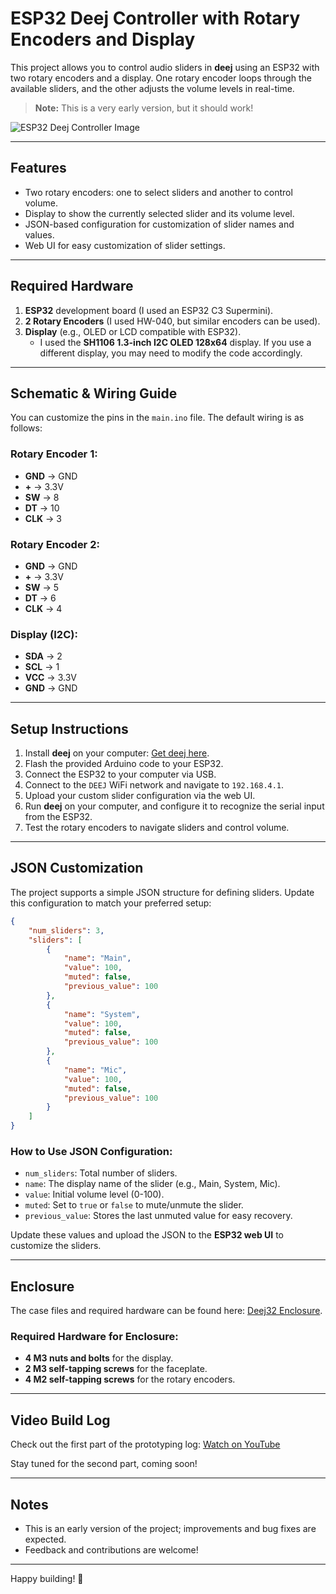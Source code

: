 # ESP32 Deej Controller with Rotary Encoders and Display

This project allows you to control audio sliders in **deej** using an ESP32 with two rotary encoders and a display. One rotary encoder loops through the available sliders, and the other adjusts the volume levels in real-time.

> **Note:** This is a very early version, but it should work!

![ESP32 Deej Controller Image](https://github.com/user-attachments/assets/56917704-07d3-4f35-8b90-339ccc2c80d7)

---

## Features
- Two rotary encoders: one to select sliders and another to control volume.
- Display to show the currently selected slider and its volume level.
- JSON-based configuration for customization of slider names and values.
- Web UI for easy customization of slider settings.

---

## Required Hardware
1. **ESP32** development board (I used an ESP32 C3 Supermini).
2. **2 Rotary Encoders** (I used HW-040, but similar encoders can be used).
3. **Display** (e.g., OLED or LCD compatible with ESP32). 
   - I used the **SH1106 1.3-inch I2C OLED 128x64** display. If you use a different display, you may need to modify the code accordingly.

---

## Schematic & Wiring Guide
You can customize the pins in the `main.ino` file. The default wiring is as follows:

### Rotary Encoder 1:
- **GND** → GND
- **+** → 3.3V
- **SW** → 8
- **DT** → 10
- **CLK** → 3

### Rotary Encoder 2:
- **GND** → GND
- **+** → 3.3V
- **SW** → 5
- **DT** → 6
- **CLK** → 4

### Display (I2C):
- **SDA** → 2
- **SCL** → 1
- **VCC** → 3.3V
- **GND** → GND

---

## Setup Instructions
1. Install **deej** on your computer: [Get deej here](https://github.com/omriharel/deej).
2. Flash the provided Arduino code to your ESP32.
3. Connect the ESP32 to your computer via USB.
4. Connect to the `DEEJ` WiFi network and navigate to `192.168.4.1`.
5. Upload your custom slider configuration via the web UI.
6. Run **deej** on your computer, and configure it to recognize the serial input from the ESP32.
7. Test the rotary encoders to navigate sliders and control volume.

---

## JSON Customization
The project supports a simple JSON structure for defining sliders. Update this configuration to match your preferred setup:

```json
{
    "num_sliders": 3,
    "sliders": [
        {
            "name": "Main",
            "value": 100,
            "muted": false,
            "previous_value": 100
        },
        {
            "name": "System",
            "value": 100,
            "muted": false,
            "previous_value": 100
        },
        {
            "name": "Mic",
            "value": 100,
            "muted": false,
            "previous_value": 100
        }
    ]
}
```
### How to Use JSON Configuration:
- `num_sliders`: Total number of sliders.
- `name`: The display name of the slider (e.g., Main, System, Mic).
- `value`: Initial volume level (0-100).
- `muted`: Set to `true` or `false` to mute/unmute the slider.
- `previous_value`: Stores the last unmuted value for easy recovery.

Update these values and upload the JSON to the **ESP32 web UI** to customize the sliders.

---

## Enclosure
The case files and required hardware can be found here: [Deej32 Enclosure](https://www.printables.com/model/1113764-deej32-enclosure).

### Required Hardware for Enclosure:
- **4 M3 nuts and bolts** for the display.
- **2 M3 self-tapping screws** for the faceplate.
- **4 M2 self-tapping screws** for the rotary encoders.

---

## Video Build Log
Check out the first part of the prototyping log:
[Watch on YouTube](https://youtu.be/bxeFH4jwXGc?si=-9eGGEO2R_Kipmz3)

Stay tuned for the second part, coming soon!

---

## Notes
- This is an early version of the project; improvements and bug fixes are expected.
- Feedback and contributions are welcome!

---

Happy building! 🚀
